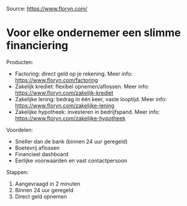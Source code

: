 Source: https://www.floryn.com/

# Voor elke ondernemer een slimme financiering

Producten:
- Factoring: direct geld op je rekening. Meer info: https://www.floryn.com/factoring
- Zakelijk krediet: flexibel opnemen/aflossen. Meer info: https://www.floryn.com/zakelijk-krediet
- Zakelijke lening: bedrag in één keer, vaste looptijd. Meer info: https://www.floryn.com/zakelijke-lening
- Zakelijke hypotheek: investeren in bedrijfspand. Meer info: https://www.floryn.com/zakelijke-hypotheek

Voordelen:
- Sneller dan de bank (binnen 24 uur geregeld)
- Boetevrij aflossen
- Financieel dashboard
- Eerlijke voorwaarden en vast contactpersoon

Stappen:
1) Aangevraagd in 2 minuten
2) Binnen 24 uur geregeld
3) Direct geld opnemen


